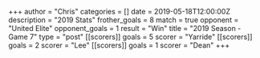 +++
author = "Chris"
categories = []
date = 2019-05-18T12:00:00Z
description = "2019 Stats"
frother_goals = 8
match = true
opponent = "United Elite"
opponent_goals = 1
result = "Win"
title = "2019 Season - Game 7"
type = "post"
[[scorers]]
goals = 5
scorer = "Yarride"
[[scorers]]
goals = 2
scorer = "Lee"
[[scorers]]
goals = 1
scorer = "Dean"
+++